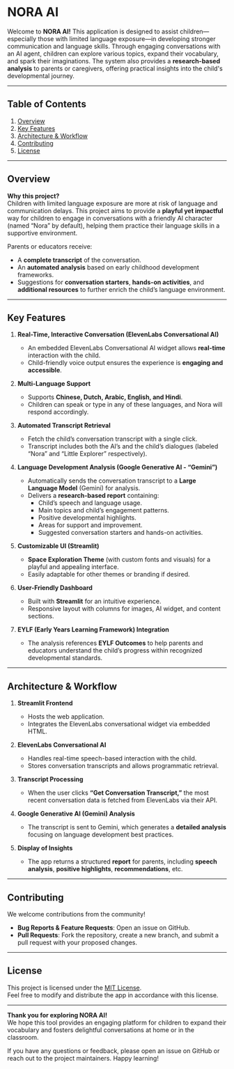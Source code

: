 # NORA AI

Welcome to **NORA AI!** This application is designed to assist children—especially those with limited language exposure—in developing stronger communication and language skills. Through engaging conversations with an AI agent, children can explore various topics, expand their vocabulary, and spark their imaginations. The system also provides a **research-based analysis** to parents or caregivers, offering practical insights into the child's developmental journey.

---

## Table of Contents
1. [Overview](#overview)
2. [Key Features](#key-features)
3. [Architecture & Workflow](#architecture--workflow)
4. [Contributing](#contributing)
5. [License](#license)

---

## Overview

**Why this project?**  
Children with limited language exposure are more at risk of language and communication delays. This project aims to provide a **playful yet impactful** way for children to engage in conversations with a friendly AI character (named “Nora” by default), helping them practice their language skills in a supportive environment. 

Parents or educators receive:
- A **complete transcript** of the conversation.
- An **automated analysis** based on early childhood development frameworks.
- Suggestions for **conversation starters**, **hands-on activities**, and **additional resources** to further enrich the child’s language environment.

---

## Key Features

1. **Real-Time, Interactive Conversation (ElevenLabs Conversational AI)**  
   - An embedded ElevenLabs Conversational AI widget allows **real-time** interaction with the child.  
   - Child-friendly voice output ensures the experience is **engaging and accessible**.  

2. **Multi-Language Support**  
   - Supports **Chinese, Dutch, Arabic, English, and Hindi**.  
   - Children can speak or type in any of these languages, and Nora will respond accordingly.

3. **Automated Transcript Retrieval**  
   - Fetch the child’s conversation transcript with a single click.  
   - Transcript includes both the AI’s and the child’s dialogues (labeled “Nora” and “Little Explorer” respectively).

4. **Language Development Analysis (Google Generative AI - “Gemini”)**  
   - Automatically sends the conversation transcript to a **Large Language Model** (Gemini) for analysis.  
   - Delivers a **research-based report** containing:  
     - Child’s speech and language usage.  
     - Main topics and child’s engagement patterns.  
     - Positive developmental highlights.  
     - Areas for support and improvement.  
     - Suggested conversation starters and hands-on activities.

5. **Customizable UI (Streamlit)**  
   - **Space Exploration Theme** (with custom fonts and visuals) for a playful and appealing interface.  
   - Easily adaptable for other themes or branding if desired.

6. **User-Friendly Dashboard**  
   - Built with **Streamlit** for an intuitive experience.  
   - Responsive layout with columns for images, AI widget, and content sections.

7. **EYLF (Early Years Learning Framework) Integration**  
   - The analysis references **EYLF Outcomes** to help parents and educators understand the child’s progress within recognized developmental standards.

---

## Architecture & Workflow

1. **Streamlit Frontend**  
   - Hosts the web application.   
   - Integrates the ElevenLabs conversational widget via embedded HTML.

2. **ElevenLabs Conversational AI**  
   - Handles real-time speech-based interaction with the child.  
   - Stores conversation transcripts and allows programmatic retrieval.

3. **Transcript Processing**  
   - When the user clicks **“Get Conversation Transcript,”** the most recent conversation data is fetched from ElevenLabs via their API.

4. **Google Generative AI (Gemini) Analysis**  
   - The transcript is sent to Gemini, which generates a **detailed analysis** focusing on language development best practices.

5. **Display of Insights**  
   - The app returns a structured **report** for parents, including **speech analysis**, **positive highlights**, **recommendations**, etc.

---

## Contributing

We welcome contributions from the community!  
- **Bug Reports & Feature Requests**: Open an issue on GitHub.  
- **Pull Requests**: Fork the repository, create a new branch, and submit a pull request with your proposed changes.

---

## License

This project is licensed under the [MIT License](LICENSE).  
Feel free to modify and distribute the app in accordance with this license.

---

**Thank you for exploring NORA AI!**  
We hope this tool provides an engaging platform for children to expand their vocabulary and fosters delightful conversations at home or in the classroom.

If you have any questions or feedback, please open an issue on GitHub or reach out to the project maintainers. Happy learning!

